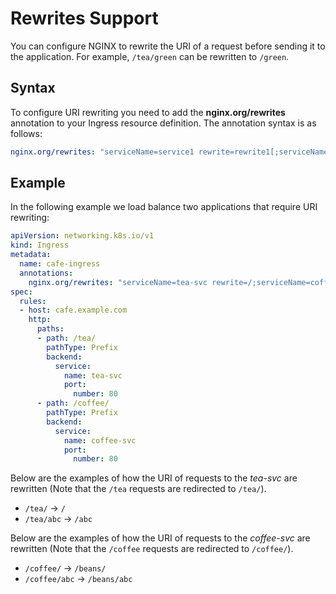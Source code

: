 # Rewrites Support

You can configure NGINX to rewrite the URI of a request before sending it to the application. For example, `/tea/green`
can be rewritten to `/green`.

## Syntax

To configure URI rewriting you need to add the **nginx.org/rewrites** annotation to your Ingress resource definition.
The annotation syntax is as follows:

```yaml
nginx.org/rewrites: "serviceName=service1 rewrite=rewrite1[;serviceName=service2 rewrite=rewrite2;...]"
```

## Example

In the following example we load balance two applications that require URI rewriting:

```yaml
apiVersion: networking.k8s.io/v1
kind: Ingress
metadata:
  name: cafe-ingress
  annotations:
    nginx.org/rewrites: "serviceName=tea-svc rewrite=/;serviceName=coffee-svc rewrite=/beans/"
spec:
  rules:
  - host: cafe.example.com
    http:
      paths:
      - path: /tea/
        pathType: Prefix
        backend:
          service:
            name: tea-svc
            port:
              number: 80
      - path: /coffee/
        pathType: Prefix
        backend:
          service:
            name: coffee-svc
            port:
              number: 80
```

Below are the examples of how the URI of requests to the *tea-svc* are rewritten (Note that the `/tea` requests are
redirected to `/tea/`).

- `/tea/` -> `/`
- `/tea/abc` -> `/abc`

Below are the examples of how the URI of requests to the *coffee-svc* are rewritten (Note that the `/coffee` requests
are redirected to `/coffee/`).

- `/coffee/` -> `/beans/`
- `/coffee/abc` -> `/beans/abc`
